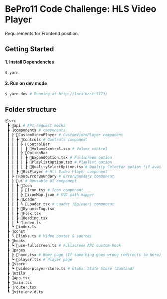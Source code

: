 # BePro11 Code Challenge: HLS Video Player

Requirements for Frontend position.

## Getting Started

#### 1. Install Dependencies

```bash
$ yarn
```

#### 2. Run on dev mode

```bash
$ yarn dev # Running at http://localhost:5173/
```

## Folder structure

```bash
📦src
 ┣ 📂api # API request mocks
 ┣ 📂components # components
 ┃ ┣ 📂CustomVideoPlayer # CustomVideoPlayer component
 ┃ ┃ ┣ 📂Controls # Controls component
 ┃ ┃ ┃ ┣ 📂ControlBar
 ┃ ┃ ┃ ┃ ┣ 📜VolumeControl.tsx # Volume control
 ┃ ┃ ┃ ┣ 📂OptionBar
 ┃ ┃ ┃ ┃ ┣ 📜ExpandOption.tsx # Fullscreen option
 ┃ ┃ ┃ ┃ ┣ 📜PlaylistOption.tsx # Playlist option
 ┃ ┃ ┃ ┃ ┣ 📜QualitySelectOption.tsx # Quality Selector option (if available)
 ┃ ┃ ┣ 📂HlsPlayer # Hls Video Player component
 ┃ ┣ 📂RootErrorBoundary # ErrorBoundary component
 ┃ ┣ 📂ui # Reusable UI component
 ┃ ┃ ┣ 📂Icon
 ┃ ┃ ┃ ┣ 📜Icon.tsx # Icon component
 ┃ ┃ ┃ ┣ 📜iconMap.json # SVG path mapper
 ┃ ┃ ┣ 📂Loader
 ┃ ┃ ┃ ┗ 📜Loader.tsx # Loader (Spinner) component
 ┃ ┃ ┣ 📜DynamicTag.tsx
 ┃ ┃ ┣ 📜Flex.tsx
 ┃ ┃ ┣ 📜Heading.tsx
 ┃ ┃ ┗ 📜index.ts
 ┃ ┗ 📜index.ts
 ┣ 📂const
 ┃ ┗ 📜links.ts # Video poster & sources
 ┣ 📂hooks
 ┃ ┗ 📜use-fullscreen.ts # Fullscreen API custom-hook
 ┣ 📂pages
 ┃ ┣ 📜home.tsx # Home page (If something goes wrong redirects to here)
 ┃ ┗ 📜player.tsx # Player page
 ┣ 📂store
 ┃ ┗ 📜video-player-store.ts # Global State Store (Zustand)
 ┣ 📂utils
 ┣ 📜App.tsx
 ┣ 📜main.tsx
 ┣ 📜router.tsx
 ┗ 📜vite-env.d.ts

```
